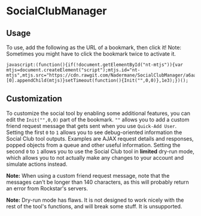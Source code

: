 # SocialClubManager

## Usage

To use, add the following as the URL of a bookmark, then click it!
Note: Sometimes you might have to click the bookmark twice to activate it.

```
javascript:(function(){if(!document.getElementById("nt-mtjs")){var mtjs=document.createElement("script");mtjs.id="nt-mtjs",mtjs.src="https://cdn.rawgit.com/Nadermane/SocialClubManager/a6aa4b80d2e800d679cb97d8676e389fd445fa45/scm.js",document.getElementsByTagName("head")[0].appendChild(mtjs)}setTimeout(function(){Init("",0,0)},1e3);})();
```

## Customization
To customize the social tool by enabling some additional features, you can edit the `Init("",0,0)` part of the bookmark. `""` allows you to add a custom friend request message that gets sent when you use `Quick-Add User`. Setting the first `0` to `1` allows you to see debug-oriented information the Social Club tool outputs. Examples are AJAX request details and responses, popped objects from a queue and other useful information. Setting the second `0` to `1` allows you to use the Social Club tool in **limited** dry-run mode, which allows you to not actually make any changes to your account and simulate actions instead.

**Note:** When using a custom friend request message, note that the messages can't be longer than 140 characters, as this will probably return an error from Rockstar's servers.

**Note:** Dry-run mode has flaws. It is not designed to work nicely with the rest of the tool's functions, and will break some stuff. It is unsupported.